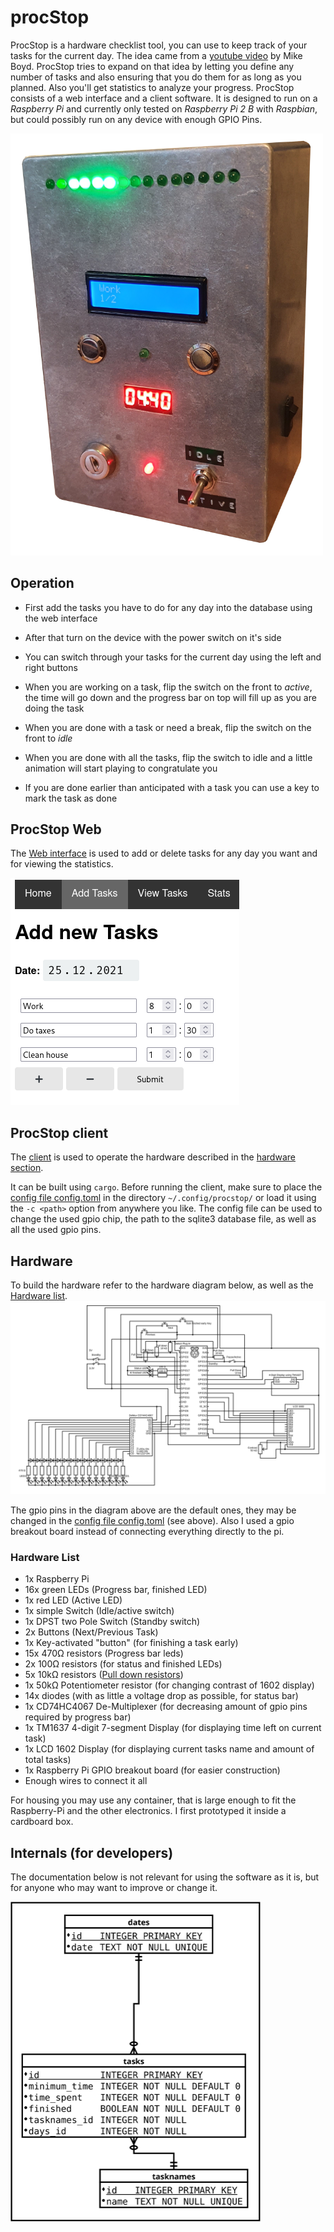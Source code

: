 # procStop
ProcStop is a hardware checklist tool, you can use to keep track of your tasks for the current day.
The idea came from a [youtube video](https://youtu.be/JJeQIXBdVuk) by Mike Boyd.
ProcStop tries to expand on that idea by letting you define any number of tasks and also ensuring that you do them for as long as you planned.
Also you'll get statistics to analyze your progress.
ProcStop consists of a web interface and a client software.
It is designed to run on a *Raspberry Pi* and currently only tested on *Raspberry Pi 2 B* with *Raspbian*, but could possibly run on any device with enough GPIO Pins.

<img src="resources/device_pic.png" alt="Picture of procstop device turned on" width="500"/>

## Operation
- First add the tasks you have to do for any day into the database using the web interface
- After that turn on the device with the power switch on it's side

- You can switch through your tasks for the current day using the left and right buttons
- When you are working on a task, flip the switch on the front to *active*, the time will go down and the progress bar on top will fill up as you are doing the task
- When you are done with a task or need a break, flip the switch on the front to *idle*
- When you are done with all the tasks, flip the switch to idle and a little animation will start playing to congratulate you
- If you are done earlier than anticipated with a task you can use a key to mark the task as done

## ProcStop Web
The [Web interface](web/) is used to add or delete tasks for any day you want and for viewing the statistics.

![Screenshot of web interface used to add new tasks](resources/screenshot_web_add_tasks.png)

## ProcStop client
The [client](procStop-client) is used to operate the hardware described in the [hardware section](#hardware).

It can be built using `cargo`.
Before running the client, make sure to place the [config file config.toml](procStop-client/src/config.toml) in the directory `~/.config/procstop/` or load it using the `-c <path>` option from anywhere you like.
The config file can be used to change the used gpio chip, the path to the sqlite3 database file, as well as all the used gpio pins.

## Hardware
To build the hardware refer to the hardware diagram below, as well as the [Hardware list](#hardware-list).
![Eletronic circuit diagram of the hardware](resources/circuit.svg)

The gpio pins in the diagram above are the default ones, they may be changed in the [config file config.toml](procStop-client/src/config.toml) (see above).
Also I used a gpio breakout board instead of connecting everything directly to the pi.

### Hardware List
- 1x Raspberry Pi
- 16x green LEDs (Progress bar, finished LED)
- 1x red LED (Active LED)
- 1x simple Switch (Idle/active switch)
- 1x DPST two Pole Switch (Standby switch)
- 2x Buttons (Next/Previous Task)
- 1x Key-activated "button" (for finishing a task early)
- 15x 470Ω resistors (Progress bar leds)
- 2x 100Ω resistors (for status and finished LEDs)
- 5x 10kΩ resistors ([Pull down resistors](https://en.wikipedia.org/wiki/Pull-up_resistor))
- 1x 50kΩ Potentiometer resistor (for changing contrast of 1602 display)
- 14x diodes (with as little a voltage drop as possible, for status bar)
- 1x CD74HC4067 De-Multiplexer (for decreasing amount of gpio pins required by progress bar)
- 1x TM1637 4-digit 7-segment Display (for displaying time left on current task)
- 1x LCD 1602 Display (for displaying current tasks name and amount of total tasks)
- 1x Raspberry Pi GPIO breakout board (for easier construction)
- Enough wires to connect it all

For housing you may use any container, that is large enough to fit the Raspberry-Pi and the other electronics.
I first prototyped it inside a cardboard box.

## Internals (for developers)
The documentation below is not relevant for using the software as it is, but for anyone who may want to improve or change it.

<img src="resources/database_relation.svg" alt="Entity Relationship Diagram" width="400"/>

